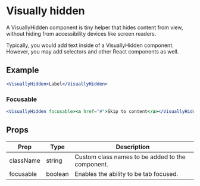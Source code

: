# Visually hidden

A VisuallyHidden component is tiny helper that hides content from view, without hiding from accessibility devices like screen readers.

Typically, you would add text inside of a VisuallyHidden component. However, you may add selectors and other React components as well.


## Example

```jsx
<VisuallyHidden>Label</VisuallyHidden>
```

### Focusable

```jsx
<VisuallyHidden focusable><a href="#">Skip to content</a></VisuallyHidden>
```


## Props

| Prop | Type | Description |
| --- | --- | --- |
| className | string | Custom class names to be added to the component. |
| focusable | boolean | Enables the ability to be tab focused. |
